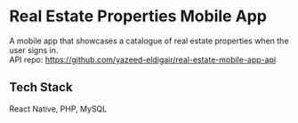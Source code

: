 # Real Estate Properties Mobile App
A mobile app that showcases a catalogue of real estate properties when the user signs in.  
API repo: https://github.com/yazeed-eldigair/real-estate-mobile-app-api

## Tech Stack
React Native, PHP, MySQL
